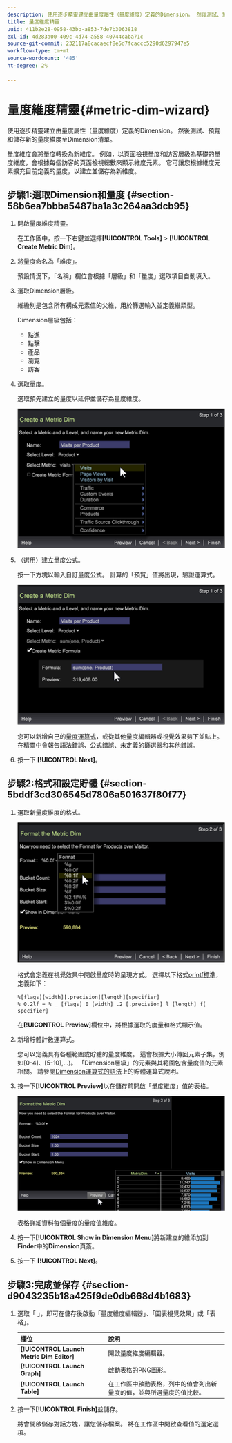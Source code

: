 ```yaml
---
description: 使用逐步精靈建立由量度屬性（量度維度）定義的Dimension。 然後測試、預覽和儲存新的量度維度至Dimension清單。
title: 量度維度精靈
uuid: 411b2e28-0958-43bb-a853-7de7b3063818
exl-id: 4d283a00-409c-4d74-a558-40744caba71c
source-git-commit: 232117a8cacaecf8e5d7fcaccc5290d6297947e5
workflow-type: tm+mt
source-wordcount: '485'
ht-degree: 2%

---
```


# 量度維度精靈{#metric-dim-wizard}

使用逐步精靈建立由量度屬性（量度維度）定義的Dimension。 然後測試、預覽和儲存新的量度維度至Dimension清單。

量度維度會將量度轉換為新維度。 例如，以頁面檢視量度和訪客層級為基礎的量度維度，會根據每個訪客的頁面檢視總數來顯示維度元素。 它可讓您根據維度元素擴充目前定義的量度，以建立並儲存為新維度。

## 步驟1:選取Dimension和量度 {#section-58b6ea7bbba5487ba1a3c264aa3dcb95}

1. 開啟量度維度精靈。

   在工作區中，按一下右鍵並選擇&#x200B;**[!UICONTROL Tools]** > **[!UICONTROL Create Metric Dim]**。

1. 將量度命名為「維度」。

   預設情況下，「名稱」欄位會根據「層級」和「量度」選取項目自動填入。

1. 選取Dimension層級。

   維級別是包含所有構成元素值的父維，用於篩選輸入並定義維類型。

   Dimension層級包括：

   * 點進
   * 點擊
   * 產品
   * 瀏覽
   * 訪客

1. 選取量度。

   選取預先建立的量度以延伸並儲存為量度維度。

   ![](assets/6_4_workstation_metricdim_metric.png)

1. （選用）建立量度公式。

   按一下方塊以輸入自訂量度公式。 計算的「預覽」值將出現，驗證運算式。

   ![](assets/6_4_workstation_metricdim_create_metric.png)

   您可以新增自己的[量度運算式](https://experienceleague.adobe.com/docs/data-workbench/using/client/qry-lang-syntx/c-syntx-mtrc-exp.html)，或從其他量度編輯器或視覺效果剪下並貼上。 在精靈中會報告語法錯誤、公式錯誤、未定義的篩選器和其他錯誤。

1. 按一下 **[!UICONTROL Next]**。

## 步驟2:格式和設定貯體 {#section-5bddf3cd306545d7806a501637f80f77}

1. 選取新量度維度的格式。

   ![](assets/6_4_workstation_metricdim_format_metric.png)

   格式會定義在視覺效果中開啟量度時的呈現方式。 選擇以下格式[printf標準](http://www.cplusplus.com/reference/cstdio/printf/)，定義如下：

   ```
   %[flags][width][.precision][length][specifier]
   % 0.2lf = % _ [flags] 0 [width] .2 [.precision] l [length] f[ specifier]
   ```

   在&#x200B;**[!UICONTROL Preview]**&#x200B;欄位中，將根據選取的度量和格式顯示值。

1. 新增貯體計數運算式。

   您可以定義具有各種範圍或貯體的量度維度。 這會根據大小傳回元素子集，例如[0-4]、[5-10],...)。 「Dimension層級」的元素與其範圍包含量度值的元素相關。 請參閱[Dimension運算式的語法](https://experienceleague.adobe.com/docs/data-workbench/using/client/qry-lang-syntx/c-syntx-dim-exp.html)上的貯體運算式說明。

1. 按一下&#x200B;**[!UICONTROL Preview]**&#x200B;以在儲存前開啟「量度維度」值的表格。

   ![](assets/6_4_workstation_metricdim_preview.png)

   表格詳細資料每個量度的量度值維度。

1. 按一下&#x200B;**[!UICONTROL Show in Dimension Menu]**&#x200B;將新建立的維添加到&#x200B;**Finder**&#x200B;中的&#x200B;**Dimension**&#x200B;頁簽。

1. 按一下 **[!UICONTROL Next]**。

## 步驟3:完成並保存 {#section-d9043235b18a425f9de0db668d4b1683}

1. 選取「 」，即可在儲存後啟動「量度維度編輯器」、「圖表視覺效果」或「表格」。

   | 欄位 | 說明 |
   |---|---|
   | **[!UICONTROL Launch Metric Dim Editor]** | 開啟量度維度編輯器。 |
   | **[!UICONTROL Launch Graph]** | 啟動表格的PNG圖形。 |
   | **[!UICONTROL Launch Table]** | 在工作區中啟動表格，列中的值會列出新量度的值，並與所選量度的值比較。 |

1. 按一下&#x200B;**[!UICONTROL Finish]**&#x200B;並儲存。

   將會開啟儲存對話方塊，讓您儲存檔案。 將在工作區中開啟查看值的選定選項。
